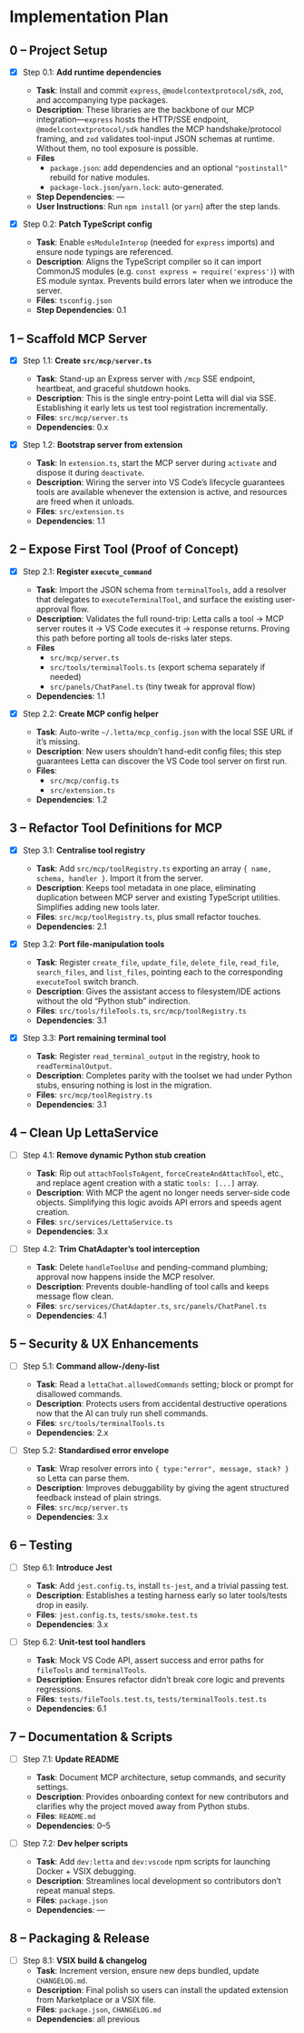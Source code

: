 # Implementation Plan

## 0 – Project Setup
- [x] Step 0.1: **Add runtime dependencies**
  - **Task**: Install and commit `express`, `@modelcontextprotocol/sdk`, `zod`, and accompanying type packages.
  - **Description**: These libraries are the backbone of our MCP integration—`express` hosts the HTTP/SSE endpoint, `@modelcontextprotocol/sdk` handles the MCP handshake/protocol framing, and `zod` validates tool-input JSON schemas at runtime. Without them, no tool exposure is possible.
  - **Files**
    - `package.json`: add dependencies and an optional `"postinstall"` rebuild for native modules.
    - `package-lock.json`/`yarn.lock`: auto-generated.
  - **Step Dependencies**: —
  - **User Instructions**: Run `npm install` (or `yarn`) after the step lands.

- [x] Step 0.2: **Patch TypeScript config**
  - **Task**: Enable `esModuleInterop` (needed for `express` imports) and ensure node typings are referenced.
  - **Description**: Aligns the TypeScript compiler so it can import CommonJS modules (e.g. `const express = require('express')`) with ES module syntax. Prevents build errors later when we introduce the server.
  - **Files**: `tsconfig.json`
  - **Step Dependencies**: 0.1

## 1 – Scaffold MCP Server
- [x] Step 1.1: **Create `src/mcp/server.ts`**
  - **Task**: Stand-up an Express server with `/mcp` SSE endpoint, heartbeat, and graceful shutdown hooks.
  - **Description**: This is the single entry-point Letta will dial via SSE. Establishing it early lets us test tool registration incrementally.
  - **Files**: `src/mcp/server.ts`
  - **Dependencies**: 0.x

- [x] Step 1.2: **Bootstrap server from extension**
  - **Task**: In `extension.ts`, start the MCP server during `activate` and dispose it during `deactivate`.
  - **Description**: Wiring the server into VS Code’s lifecycle guarantees tools are available whenever the extension is active, and resources are freed when it unloads.
  - **Files**: `src/extension.ts`
  - **Dependencies**: 1.1

## 2 – Expose First Tool (Proof of Concept)
- [x] Step 2.1: **Register `execute_command`**
  - **Task**: Import the JSON schema from `terminalTools`, add a resolver that delegates to `executeTerminalTool`, and surface the existing user-approval flow.
  - **Description**: Validates the full round-trip: Letta calls a tool → MCP server routes it → VS Code executes it → response returns. Proving this path before porting all tools de-risks later steps.
  - **Files**
    - `src/mcp/server.ts`
    - `src/tools/terminalTools.ts` (export schema separately if needed)
    - `src/panels/ChatPanel.ts` (tiny tweak for approval flow)
  - **Dependencies**: 1.1

- [x] Step 2.2: **Create MCP config helper**
  - **Task**: Auto-write `~/.letta/mcp_config.json` with the local SSE URL if it’s missing.
  - **Description**: New users shouldn’t hand-edit config files; this step guarantees Letta can discover the VS Code tool server on first run.
  - **Files**:
    - `src/mcp/config.ts`
    - `src/extension.ts`
  - **Dependencies**: 1.2

## 3 – Refactor Tool Definitions for MCP
- [x] Step 3.1: **Centralise tool registry**
  - **Task**: Add `src/mcp/toolRegistry.ts` exporting an array `{ name, schema, handler }`. Import it from the server.
  - **Description**: Keeps tool metadata in one place, eliminating duplication between MCP server and existing TypeScript utilities. Simplifies adding new tools later.
  - **Files**: `src/mcp/toolRegistry.ts`, plus small refactor touches.
  - **Dependencies**: 2.1

- [x] Step 3.2: **Port file-manipulation tools**
  - **Task**: Register `create_file`, `update_file`, `delete_file`, `read_file`, `search_files`, and `list_files`, pointing each to the corresponding `executeTool` switch branch.
  - **Description**: Gives the assistant access to filesystem/IDE actions without the old “Python stub” indirection.
  - **Files**: `src/tools/fileTools.ts`, `src/mcp/toolRegistry.ts`
  - **Dependencies**: 3.1

- [x] Step 3.3: **Port remaining terminal tool**
  - **Task**: Register `read_terminal_output` in the registry, hook to `readTerminalOutput`.
  - **Description**: Completes parity with the toolset we had under Python stubs, ensuring nothing is lost in the migration.
  - **Files**: `src/mcp/toolRegistry.ts`
  - **Dependencies**: 3.1

## 4 – Clean Up LettaService
- [ ] Step 4.1: **Remove dynamic Python stub creation**
  - **Task**: Rip out `attachToolsToAgent`, `forceCreateAndAttachTool`, etc., and replace agent creation with a static `tools: [...]` array.
  - **Description**: With MCP the agent no longer needs server-side code objects. Simplifying this logic avoids API errors and speeds agent creation.
  - **Files**: `src/services/LettaService.ts`
  - **Dependencies**: 3.x

- [ ] Step 4.2: **Trim ChatAdapter’s tool interception**
  - **Task**: Delete `handleToolUse` and pending-command plumbing; approval now happens inside the MCP resolver.
  - **Description**: Prevents double-handling of tool calls and keeps message flow clean.
  - **Files**: `src/services/ChatAdapter.ts`, `src/panels/ChatPanel.ts`
  - **Dependencies**: 4.1

## 5 – Security & UX Enhancements
- [ ] Step 5.1: **Command allow-/deny-list**
  - **Task**: Read a `lettaChat.allowedCommands` setting; block or prompt for disallowed commands.
  - **Description**: Protects users from accidental destructive operations now that the AI can truly run shell commands.
  - **Files**: `src/tools/terminalTools.ts`
  - **Dependencies**: 2.x

- [ ] Step 5.2: **Standardised error envelope**
  - **Task**: Wrap resolver errors into `{ type:"error", message, stack? }` so Letta can parse them.
  - **Description**: Improves debuggability by giving the agent structured feedback instead of plain strings.
  - **Files**: `src/mcp/server.ts`
  - **Dependencies**: 3.x

## 6 – Testing
- [ ] Step 6.1: **Introduce Jest**
  - **Task**: Add `jest.config.ts`, install `ts-jest`, and a trivial passing test.
  - **Description**: Establishes a testing harness early so later tools/tests drop in easily.
  - **Files**: `jest.config.ts`, `tests/smoke.test.ts`
  - **Dependencies**: 3.x

- [ ] Step 6.2: **Unit-test tool handlers**
  - **Task**: Mock VS Code API, assert success and error paths for `fileTools` and `terminalTools`.
  - **Description**: Ensures refactor didn’t break core logic and prevents regressions.
  - **Files**: `tests/fileTools.test.ts`, `tests/terminalTools.test.ts`
  - **Dependencies**: 6.1

## 7 – Documentation & Scripts
- [ ] Step 7.1: **Update README**
  - **Task**: Document MCP architecture, setup commands, and security settings.
  - **Description**: Provides onboarding context for new contributors and clarifies why the project moved away from Python stubs.
  - **Files**: `README.md`
  - **Dependencies**: 0–5

- [ ] Step 7.2: **Dev helper scripts**
  - **Task**: Add `dev:letta` and `dev:vscode` npm scripts for launching Docker + VSIX debugging.
  - **Description**: Streamlines local development so contributors don’t repeat manual steps.
  - **Files**: `package.json`
  - **Dependencies**: —

## 8 – Packaging & Release
- [ ] Step 8.1: **VSIX build & changelog**
  - **Task**: Increment version, ensure new deps bundled, update `CHANGELOG.md`.
  - **Description**: Final polish so users can install the updated extension from Marketplace or a VSIX file.
  - **Files**: `package.json`, `CHANGELOG.md`
  - **Dependencies**: all previous
